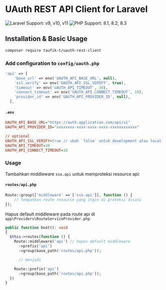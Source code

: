 # UAuth REST API Client for Laravel

![Laravel Support: v9, v10, v11](https://img.shields.io/badge/Laravel%20Support-v9%2C%20v10%2C%20v11-blue) ![PHP Support: 8.1, 8.2, 8.3](https://img.shields.io/badge/PHP%20Support-8.1%2C%208.2%2C%208.3-blue)

## Installation & Basic Usage

```bash
composer require taufik-t/uauth-rest-client
```

### Add configuration to `config/uauth.php`

```php
'api' => [
    'base_url' => env('UAUTH_API_BASE_URL', null),
    'ssl_verify' => env('UAUTH_API_SSL_VERIFY', true),
    'timeout' => env('UAUTH_API_TIMEOUT', 30),
    'connect_timeout' => env('UAUTH_API_CONNECT_TIMEOUT', 10),
    'provider_id' => env('UAUTH_API_PROVIDER_ID', null),
  ],
```

#### `.env`

```ini
UAUTH_API_BASE_URL="https://auth.application.com/api/v1"
UAUTH_API_PROVIDER_ID="xxxxxxxx-xxxx-xxxx-xxxx-xxxxxxxxxxxx"

// optional
UAUTH_API_SSL_VERIFY=true // ubah `false` untuk development atau local
UAUTH_API_TIMEOUT=30
UAUTH_API_CONNECT_TIMEOUT=10
```

### Usage

Tambahkan middleware `sso.api` untuk memproteksi resource api:

#### `routes/api.php`

```php
Route::group(['middleware' => ['sso.api']], function () {
    // tempatkan route resource yang ingin di proteksi disini
});
```

Hapus default middleware pada route api di `app\Providers\RouteServiceProvider.php`

```php
public function boot(): void
{
  $this->routes(function () {
    Route::middleware('api') // hapus default middleware
      ->prefix('api')
      ->group(base_path('routes/api.php'));

      // menjadi

    Route::prefix('api')
      ->group(base_path('routes/api.php'));
  })
}
```
